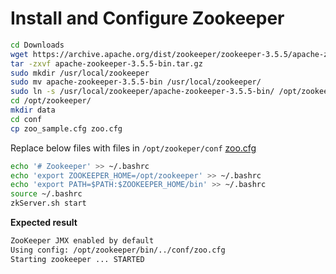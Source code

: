 # Install and Configure Zookeeper

```bash
cd Downloads
wget https://archive.apache.org/dist/zookeeper/zookeeper-3.5.5/apache-zookeeper-3.5.5-bin.tar.gz
tar -zxvf apache-zookeeper-3.5.5-bin.tar.gz
sudo mkdir /usr/local/zookeeper
sudo mv apache-zookeeper-3.5.5-bin /usr/local/zookeeper/
sudo ln -s /usr/local/zookeeper/apache-zookeeper-3.5.5-bin/ /opt/zookeeper
cd /opt/zookeeper/
mkdir data
cd conf
cp zoo_sample.cfg zoo.cfg
```

Replace below files with files in `/opt/zookeper/conf`
[zoo.cfg](../zookeeper/zoo.cfg)

```bash
echo '# Zookeeper' >> ~/.bashrc
echo 'export ZOOKEEPER_HOME=/opt/zookeeper' >> ~/.bashrc
echo 'export PATH=$PATH:$ZOOKEEPER_HOME/bin' >> ~/.bashrc
source ~/.bashrc
zkServer.sh start
```

**Expected result**

```bash
ZooKeeper JMX enabled by default
Using config: /opt/zookeeper/bin/../conf/zoo.cfg
Starting zookeeper ... STARTED
```

